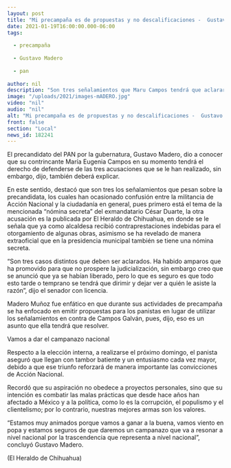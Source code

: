 ```yaml
---
layout: post
title: "Mi precampaña es de propuestas y no descalificaciones -  Gustavo Madero"
date: 2021-01-19T16:00:00.000-06:00
tags:
  
  - precampaña
  
  - Gustavo Madero
  
  - pan
  
author: nil
description: "Son tres señalamientos que Maru Campos tendrá que aclarar"
image: "/uploads/2021/images-mADERO.jpg"
video: "nil"
audio: "nil"
alt: "Mi precampaña es de propuestas y no descalificaciones -  Gustavo Madero"
front: false
section: "Local"
news_id: 182241
---
```


El precandidato del PAN por la gubernatura, Gustavo Madero, dio a conocer que su contrincante María Eugenia Campos en su momento tendrá el derecho de defenderse de las tres acusaciones que se le han realizado, sin embargo, dijo, también deberá explicar.

En este sentido, destacó que son tres los señalamientos que pesan sobre la precandidata, los cuales han ocasionado confusión entre la militancia de Acción Nacional y la ciudadanía en general, pues primero está el tema de la mencionada “nómina secreta” del exmandatario César Duarte, la otra acusación es la publicada por El Heraldo de Chihuahua, en donde se le señala que ya como alcaldesa recibió contraprestaciones indebidas para el otorgamiento de algunas obras, asimismo se ha revelado de manera extraoficial que en la presidencia municipal también se tiene una nómina secreta.

“Son tres casos distintos que deben ser aclarados. Ha habido amparos que ha promovido para que no prospere la judicialización, sin embargo creo que se anunció que ya se habían liberado, pero lo que es seguro es que todo esto tarde o temprano se tendrá que dirimir y dejar ver a quién le asiste la razón”, dijo el senador con licencia.

Madero Muñoz fue enfático en que durante sus actividades de precampaña se ha enfocado en emitir propuestas para los panistas en lugar de utilizar los señalamientos en contra de Campos Galván, pues, dijo, eso es un asunto que ella tendrá que resolver.

Vamos a dar el campanazo nacional

Respecto a la elección interna, a realizarse el próximo domingo, el panista aseguró que llegan con tambor batiente y un entusiasmo cada vez mayor, debido a que ese triunfo reforzará de manera importante las convicciones de Acción Nacional.

Recordó que su aspiración no obedece a proyectos personales, sino que su intención es combatir las malas prácticas que desde hace años han afectado a México y a la política, como lo es la corrupción, el populismo y el clientelismo; por lo contrario, nuestras mejores armas son los valores.

“Estamos muy animados porque vamos a ganar a la buena, vamos viento en popa y estamos seguros de que daremos un campanazo que va a resonar a nivel nacional por la trascendencia que representa a nivel nacional”, concluyó Gustavo Madero.

(El Heraldo de Chihuahua)